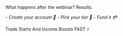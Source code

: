 What happens after the webinar\? Results\.

*\- Create your account 📝*
*\- Pick your tier 🎯*
*\- Fund it 💳*

Trade Starts And Income Boosts FAST ⚡